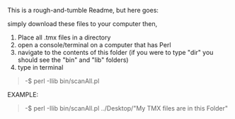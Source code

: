 This is a rough-and-tumble Readme, but here goes:

simply download these files to your computer then,

1) Place all .tmx files in a directory
2) open a console/terminal on a computer that has Perl
3) navigate to the contents of this folder (if you were to type "dir" you should see the "bin" and "lib" folders)
4) type in terminal
<blockquote>
  -$ perl -Ilib bin/scanAll.pl <the directory of the TMX files>
</blockquote>

EXAMPLE:
<blockquote>
  -$ perl -Ilib bin/scanAll.pl ../Desktop/"My TMX files are in this Folder"
</blockquote
5) if all goes well, the converted .txt files will be in a folder within your TMX directory called "Converted"!
